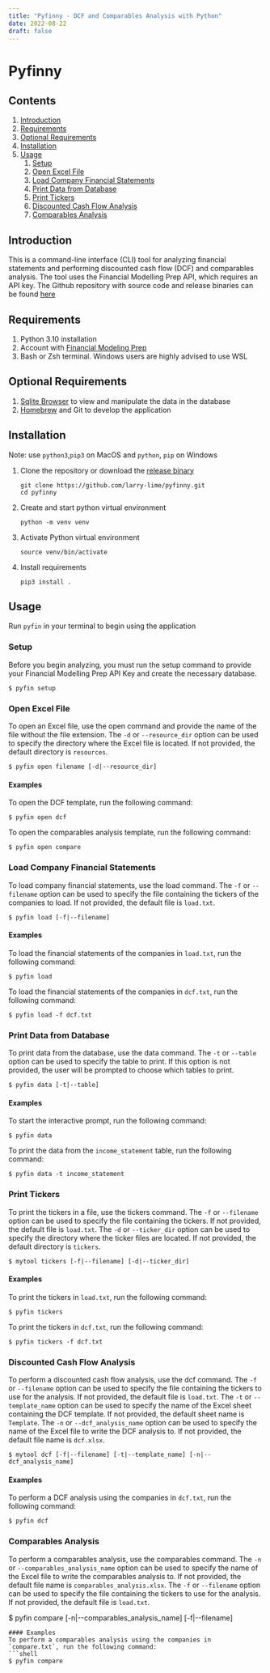 ```yaml
---
title: "Pyfinny - DCF and Comparables Analysis with Python"
date: 2022-08-22
draft: false
---
```

# Pyfinny

## Contents
1. [Introduction](#introduction)
2. [Requirements](#requirements)
3. [Optional Requirements](#optional-requirements)
4. [Installation](#installation)
5. [Usage](#usage)
    1. [Setup](#setup)
    2. [Open Excel File](#open-excel-file)
    3. [Load Company Financial Statements](#load-company-financial-statements)
    4. [Print Data from Database](#print-data-from-database)
    5. [Print Tickers](#print-tickers)
    6. [Discounted Cash Flow Analysis](#discounted-cash-flow-analysis)
    7. [Comparables Analysis](#comparables-analysis)


## Introduction
This is a command-line interface (CLI) tool for analyzing financial statements and performing discounted cash flow (DCF) and comparables analysis. The tool uses the Financial Modelling Prep API, which requires an API key. The Github repository with source code and release binaries can be found [here](https://github.com/larry-lime/pyfinny)

## Requirements
1. Python 3.10 installation
2. Account with [Financial Modeling Prep](https://site.financialmodelingprep.com/)
3. Bash or Zsh terminal. Windows users are highly advised to use WSL

## Optional Requirements
1. [Sqlite Browser](https://sqlitebrowser.org/) to view and manipulate the data in the database
2. [Homebrew](https://brew.sh/) and Git to develop the application

## Installation
Note: use `python3`,`pip3` on MacOS and `python`, `pip` on Windows
1. Clone the repository or download the [release binary](https://github.com/larry-lime/pyfinny/releases/download/v1.0.0/pyfinny-1.0.0.zip)
    ```shell
    git clone https://github.com/larry-lime/pyfinny.git
    cd pyfinny
    ```
2. Create and start python virtual environment
    ```shell
    python -m venv venv
    ```
3. Activate Python virtual environment
    ```shell
    source venv/bin/activate
    ```
4. Install requirements
    ```shell
    pip3 install .
    ```
## Usage
Run `pyfin` in your terminal to begin using the application
### Setup

Before you begin analyzing, you must run the setup command to provide your Financial Modelling Prep API Key and create the necessary database.
```shell
$ pyfin setup
```

### Open Excel File

To open an Excel file, use the open command and provide the name of the file without the file extension. The `-d` or `--resource_dir` option can be used to specify the directory where the Excel file is located. If not provided, the default directory is `resources`.
```shell
$ pyfin open filename [-d|--resource_dir]
```
#### Examples
To open the DCF template, run the following command:
```shell
$ pyfin open dcf
```
To open the comparables analysis template, run the following command:
```shell
$ pyfin open compare
```

### Load Company Financial Statements

To load company financial statements, use the load command. The `-f` or `--filename` option can be used to specify the file containing the tickers of the companies to load. If not provided, the default file is `load.txt`.
```shell
$ pyfin load [-f|--filename]
```
#### Examples
To load the financial statements of the companies in `load.txt`, run the following command:
```shell
$ pyfin load
```
To load the financial statements of the companies in `dcf.txt`, run the following command:
```shell
$ pyfin load -f dcf.txt
```

### Print Data from Database

To print data from the database, use the data command. The `-t` or `--table` option can be used to specify the table to print. If this option is not provided, the user will be prompted to choose which tables to print.

```
$ pyfin data [-t|--table]
```
#### Examples
To start the interactive prompt, run the following command:
```shell
$ pyfin data
```

To print the data from the `income_statement` table, run the following command:
```shell
$ pyfin data -t income_statement
```

### Print Tickers

To print the tickers in a file, use the tickers command. The `-f` or `--filename` option can be used to specify the file containing the tickers. If not provided, the default file is `load.txt`. The `-d` or `--ticker_dir` option can be used to specify the directory where the ticker files are located. If not provided, the default directory is `tickers`.
```shell
$ mytool tickers [-f|--filename] [-d|--ticker_dir]
```
#### Examples
To print the tickers in `load.txt`, run the following command:
```shell
$ pyfin tickers
```
To print the tickers in `dcf.txt`, run the following command:
```shell
$ pyfin tickers -f dcf.txt
```


### Discounted Cash Flow Analysis

To perform a discounted cash flow analysis, use the dcf command. The `-f` or `--filename` option can be used to specify the file containing the tickers to use for the analysis. If not provided, the default file is `load.txt`. The `-t` or `--template_name` option can be used to specify the name of the Excel sheet containing the DCF template. If not provided, the default sheet name is `Template`. The `-n` or `--dcf_analysis_name` option can be used to specify the name of the Excel file to write the DCF analysis to. If not provided, the default file name is `dcf.xlsx`.
```shell
$ mytool dcf [-f|--filename] [-t|--template_name] [-n|--dcf_analysis_name]
```
#### Examples
To perform a DCF analysis using the companies in `dcf.txt`, run the following command:
```shell
$ pyfin dcf
```


### Comparables Analysis

To perform a comparables analysis, use the comparables command. The `-n` or `--comparables_analysis_name` option can be used to specify the name of the Excel file to write the comparables analysis to. If not provided, the default file name is `comparables_analysis.xlsx`. The `-f` or `--filename` option can be used to specify the file containing the tickers to use for the analysis. If not provided, the default file is `load.txt`.

$ pyfin compare [-n|--comparables_analysis_name] [-f|--filename]
```
#### Examples
To perform a comparables analysis using the companies in `compare.txt`, run the following command:
```shell
$ pyfin compare
```
